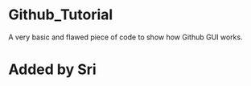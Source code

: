 # Github_Tutorial
A very basic and flawed piece of code to show how Github GUI works.
# Added by Sri
